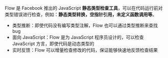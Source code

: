 Flow 是 Facebook 推出的 JavaScript **静态类型检查工具**，可以在代码运行前对类型错误进行检查，例如：**静态类型转换，空指针引用，未定义函数调用等**。

- 类型推断：即使代码没有编写类型注解，Flow 也可以通过类型推断来查找 bug
- 面向 JavaScript：Flow 是为 JavaScript 程序员设计的，可以检查 JavaScript 方言，即使代码是动态类型的
- 实时反馈：Flow 可以增量检查修改的代码，保证能够快速地反馈检查结果
